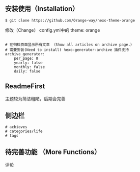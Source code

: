 ## 安装使用（Installation）
```
$ git clone https://github.com/Orange-way/hexo-theme-orange
```

修改（Change） config.yml中的 theme: orange

```

# 在归档页面显示所有文章 （Show all articles on archive page.）
# 需要安装(Need to install) hexo-generator-archive 插件支持
archive_generator:
    per_page: 0
    yearly: false
    monthly: false
    daily: false
```

## ReadmeFirst
主题较为简洁粗陋，后期会完善

## 侧边栏

```
# achieves
# categories/life
# tags
```

## 待完善功能 （More Functions）
  评论




